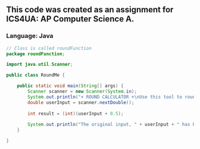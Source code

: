 ## This code was created as an assignment for ICS4UA: AP Computer Science A.
### Language: Java
```java
// Class is called roundFunction
package roundFunction;

import java.util.Scanner;

public class RoundMe {

	public static void main(String[] args) {
		Scanner scanner = new Scanner(System.in);
		System.out.println("+ ROUND CALCULATOR +\nUse this tool to round any integer with a decimal spot!");
		double userInput = scanner.nextDouble();
		
		int result = (int)(userInput + 0.5);
		
		System.out.println("The original input, " + userInput + " has been rounded to: " + result + ".");
	}

}
```
